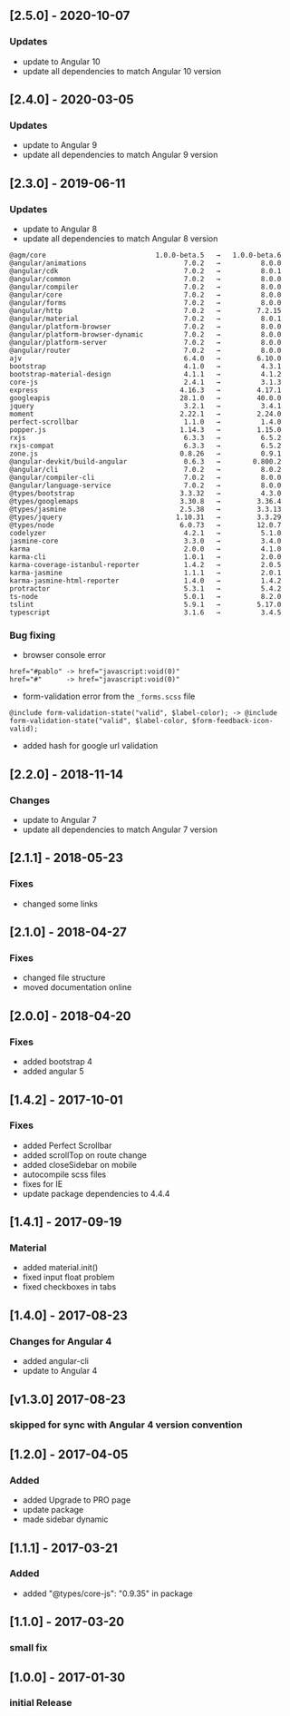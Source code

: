 ## [2.5.0] - 2020-10-07
### Updates
- update to Angular 10
- update all dependencies to match Angular 10 version


## [2.4.0] - 2020-03-05
### Updates
- update to Angular 9
- update all dependencies to match Angular 9 version

## [2.3.0] - 2019-06-11
### Updates
- update to Angular 8
- update all dependencies to match Angular 8 version
```
@agm/core                           1.0.0-beta.5   →   1.0.0-beta.6
@angular/animations                        7.0.2   →          8.0.0
@angular/cdk                               7.0.2   →          8.0.1
@angular/common                            7.0.2   →          8.0.0
@angular/compiler                          7.0.2   →          8.0.0
@angular/core                              7.0.2   →          8.0.0
@angular/forms                             7.0.2   →          8.0.0
@angular/http                              7.0.2   →         7.2.15
@angular/material                          7.0.2   →          8.0.1
@angular/platform-browser                  7.0.2   →          8.0.0
@angular/platform-browser-dynamic          7.0.2   →          8.0.0
@angular/platform-server                   7.0.2   →          8.0.0
@angular/router                            7.0.2   →          8.0.0
ajv                                        6.4.0   →         6.10.0
bootstrap                                  4.1.0   →          4.3.1
bootstrap-material-design                  4.1.1   →          4.1.2
core-js                                    2.4.1   →          3.1.3
express                                   4.16.3   →         4.17.1
googleapis                                28.1.0   →         40.0.0
jquery                                     3.2.1   →          3.4.1
moment                                    2.22.1   →         2.24.0
perfect-scrollbar                          1.1.0   →          1.4.0
popper.js                                 1.14.3   →         1.15.0
rxjs                                       6.3.3   →          6.5.2
rxjs-compat                                6.3.3   →          6.5.2
zone.js                                   0.8.26   →          0.9.1
@angular-devkit/build-angular              0.6.3   →        0.800.2
@angular/cli                               7.0.2   →          8.0.2
@angular/compiler-cli                      7.0.2   →          8.0.0
@angular/language-service                  7.0.2   →          8.0.0
@types/bootstrap                          3.3.32   →          4.3.0
@types/googlemaps                         3.30.8   →         3.36.4
@types/jasmine                            2.5.38   →         3.3.13
@types/jquery                            1.10.31   →         3.3.29
@types/node                               6.0.73   →         12.0.7
codelyzer                                  4.2.1   →          5.1.0
jasmine-core                               3.3.0   →          3.4.0
karma                                      2.0.0   →          4.1.0
karma-cli                                  1.0.1   →          2.0.0
karma-coverage-istanbul-reporter           1.4.2   →          2.0.5
karma-jasmine                              1.1.1   →          2.0.1
karma-jasmine-html-reporter                1.4.0   →          1.4.2
protractor                                 5.3.1   →          5.4.2
ts-node                                    5.0.1   →          8.2.0
tslint                                     5.9.1   →         5.17.0
typescript                                 3.1.6   →          3.4.5
```
### Bug fixing
- browser console error
```
href="#pablo" -> href="javascript:void(0)"
href="#"      -> href="javascript:void(0)"
```
- form-validation error from the `_forms.scss` file
```
@include form-validation-state("valid", $label-color); -> @include form-validation-state("valid", $label-color, $form-feedback-icon-valid);
```
- added hash for google url validation

## [2.2.0] - 2018-11-14
### Changes
- update to Angular 7
- update all dependencies to match Angular 7 version

## [2.1.1] - 2018-05-23
### Fixes
- changed some links

## [2.1.0] - 2018-04-27
### Fixes
- changed file structure
- moved documentation online

## [2.0.0] - 2018-04-20
### Fixes
- added bootstrap 4
- added angular 5

## [1.4.2] - 2017-10-01
### Fixes
- added Perfect Scrollbar
- added scrollTop on route change
- added closeSidebar on mobile
- autocompile scss files
- fixes for IE
- update package dependencies to 4.4.4

## [1.4.1] - 2017-09-19
### Material
- added material.init()
- fixed input float problem
- fixed checkboxes in tabs

## [1.4.0] - 2017-08-23
### Changes for Angular 4
- added angular-cli
- update to Angular 4

## [v1.3.0] 2017-08-23
### skipped for sync with Angular 4 version convention

## [1.2.0] - 2017-04-05
### Added
- added Upgrade to PRO page
- update package
- made sidebar dynamic

## [1.1.1] - 2017-03-21
### Added
- added "@types/core-js": "0.9.35" in package

## [1.1.0] - 2017-03-20
### small fix

## [1.0.0] - 2017-01-30
### initial Release
